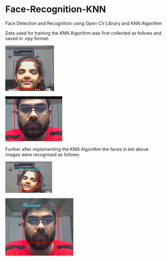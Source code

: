 # Face-Recognition-KNN
Face Detection and Recognition using Open CV Library and KNN Algorithm

Data used for training the KNN Algorithm was first collected as follows and saved in .npy format. 


![Detected 1](https://github.com/sharad18/Face-Recognition-KNN/blob/master/Detected1.png)


![Detected 2](https://github.com/sharad18/Face-Recognition-KNN/blob/master/Detected2.png)


Further after implementing the KNN Algorithm the faces in teh above images were recognised as follows:


![Recognised 1](https://github.com/sharad18/Face-Recognition-KNN/blob/master/Recognised1.png)


![Recognised 2](https://github.com/sharad18/Face-Recognition-KNN/blob/master/Recognised2.png)


